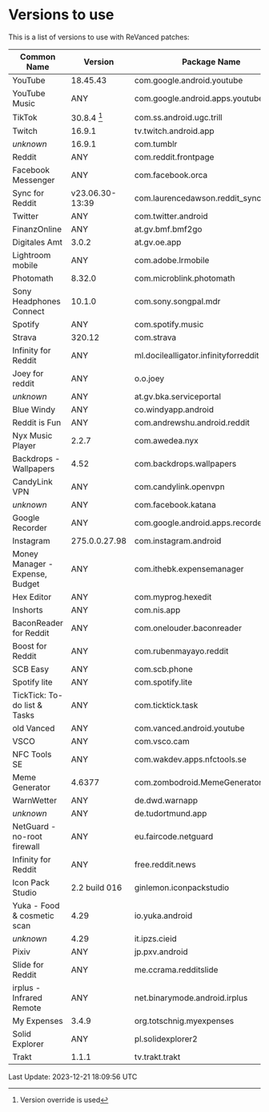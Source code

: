 # Versions to use

This is a list of versions to use with ReVanced patches:

| Common Name | Version | Package Name |
|---|---|---|
| YouTube | 18.45.43 | com.google.android.youtube |
| YouTube Music | ANY | com.google.android.apps.youtube.music |
| TikTok | 30.8.4 [^1] | com.ss.android.ugc.trill |
| Twitch | 16.9.1 | tv.twitch.android.app |
| _unknown_ | 16.9.1 | com.tumblr |
| Reddit | ANY | com.reddit.frontpage |
| Facebook Messenger | ANY | com.facebook.orca |
| Sync for Reddit | v23.06.30-13:39 | com.laurencedawson.reddit_sync |
| Twitter | ANY | com.twitter.android |
| FinanzOnline | ANY | at.gv.bmf.bmf2go |
| Digitales Amt | 3.0.2 | at.gv.oe.app |
| Lightroom mobile | ANY | com.adobe.lrmobile |
| Photomath | 8.32.0 | com.microblink.photomath |
| Sony Headphones Connect | 10.1.0 | com.sony.songpal.mdr |
| Spotify | ANY | com.spotify.music |
| Strava | 320.12 | com.strava |
| Infinity for Reddit | ANY | ml.docilealligator.infinityforreddit |
| Joey for reddit | ANY | o.o.joey |
| _unknown_ | ANY | at.gv.bka.serviceportal |
| Blue Windy | ANY | co.windyapp.android |
| Reddit is Fun | ANY | com.andrewshu.android.reddit |
| Nyx Music Player | 2.2.7 | com.awedea.nyx |
| Backdrops - Wallpapers | 4.52 | com.backdrops.wallpapers |
| CandyLink VPN | ANY | com.candylink.openvpn |
| _unknown_ | ANY | com.facebook.katana |
| Google Recorder | ANY | com.google.android.apps.recorder |
| Instagram | 275.0.0.27.98 | com.instagram.android |
| Money Manager - Expense, Budget | ANY | com.ithebk.expensemanager |
| Hex Editor | ANY | com.myprog.hexedit |
| Inshorts | ANY | com.nis.app |
| BaconReader for Reddit | ANY | com.onelouder.baconreader |
| Boost for Reddit | ANY | com.rubenmayayo.reddit |
| SCB Easy | ANY | com.scb.phone |
| Spotify lite | ANY | com.spotify.lite |
| TickTick: To-do list & Tasks | ANY | com.ticktick.task |
| old Vanced | ANY | com.vanced.android.youtube |
| VSCO | ANY | com.vsco.cam |
| NFC Tools SE | ANY | com.wakdev.apps.nfctools.se |
| Meme Generator | 4.6377 | com.zombodroid.MemeGenerator |
| WarnWetter | ANY | de.dwd.warnapp |
| _unknown_ | ANY | de.tudortmund.app |
| NetGuard - no-root firewall | ANY | eu.faircode.netguard |
| Infinity for Reddit | ANY | free.reddit.news |
| Icon Pack Studio | 2.2 build 016 | ginlemon.iconpackstudio |
| Yuka - Food & cosmetic scan | 4.29 | io.yuka.android |
| _unknown_ | 4.29 | it.ipzs.cieid |
| Pixiv | ANY | jp.pxv.android |
| Slide for Reddit | ANY | me.ccrama.redditslide |
| irplus - Infrared Remote | ANY | net.binarymode.android.irplus |
| My Expenses | 3.4.9 | org.totschnig.myexpenses |
| Solid Explorer | ANY | pl.solidexplorer2 |
| Trakt | 1.1.1 | tv.trakt.trakt |

Last Update: 2023-12-21 18:09:56 UTC

[^1]: Version override is used